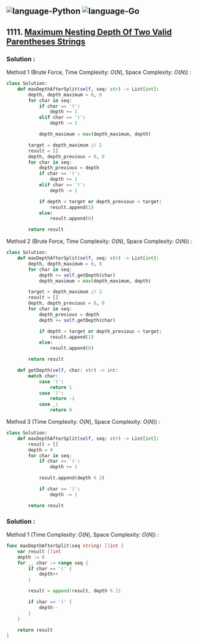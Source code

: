 ![language-Python](https://img.shields.io/badge/Python-ffd43b?style=for-the-badge&logo=PYTHON)
![language-Go](https://img.shields.io/badge/Go-00add8?style=for-the-badge&logo=GO&logoColor=white)
---

## 1111. [Maximum Nesting Depth Of Two Valid Parentheses Strings](https://leetcode.com/problems/maximum-nesting-depth-of-two-valid-parentheses-strings)

### Solution :

Method 1 (Brute Force, Time Complexity: $O(N)$, Space Complexity: $O(N)$) :
```python
class Solution:
    def maxDepthAfterSplit(self, seq: str) -> List[int]:
        depth, depth_maximum = 0, 0
        for char in seq:
            if char == '(':
                depth += 1
            elif char == ')':
                depth -= 1

            depth_maximum = max(depth_maximum, depth)

        target = depth_maximum // 2
        result = []
        depth, depth_previous = 0, 0
        for char in seq:
            depth_previous = depth
            if char == '(':
                depth += 1
            elif char == ')':
                depth -= 1

            if depth > target or depth_previous > target:
                result.append(1)
            else:
                result.append(0)

        return result
```

Method 2 (Brute Force, Time Complexity: $O(N)$, Space Complexity: $O(N)$) :
```python
class Solution:
    def maxDepthAfterSplit(self, seq: str) -> List[int]:
        depth, depth_maximum = 0, 0
        for char in seq:
            depth += self.getDepth(char)
            depth_maximum = max(depth_maximum, depth)

        target = depth_maximum // 2
        result = []
        depth, depth_previous = 0, 0
        for char in seq:
            depth_previous = depth
            depth += self.getDepth(char)

            if depth > target or depth_previous > target:
                result.append(1)
            else:
                result.append(0)

        return result

    def getDepth(self, char: str) -> int:
        match char:
            case '(':
                return 1
            case ')':
                return -1
            case _:
                return 0
```

Method 3 (Time Complexity: $O(N)$, Space Complexity: $O(N)$) :
```python
class Solution:
    def maxDepthAfterSplit(self, seq: str) -> List[int]:
        result = []
        depth = 0
        for char in seq:
            if char == '(':
                depth += 1

            result.append(depth % 2)

            if char == ')':
                depth -= 1

        return result
```

### Solution :

Method 1 (Time Complexity: $O(N)$, Space Complexity: $O(N)$) :
```go
func maxDepthAfterSplit(seq string) []int {
    var result []int
    depth := 0
    for _, char := range seq {
        if char == '(' {
            depth++
        }

        result = append(result, depth % 2)

        if char == ')' {
            depth--
        }
    }

    return result
}
```
